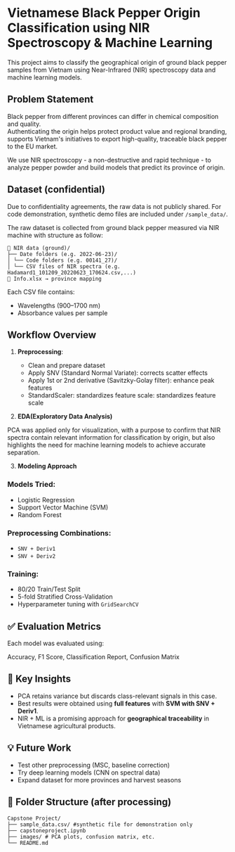 # Vietnamese Black Pepper Origin Classification using NIR Spectroscopy & Machine Learning

This project aims to classify the geographical origin of ground black pepper samples from Vietnam using Near-Infrared (NIR) spectroscopy data and machine learning models.

## Problem Statement

Black pepper from different provinces can differ in chemical composition and quality.  
Authenticating the origin helps protect product value and regional branding, supports Vietnam's initiatives to export high-quality, traceable black pepper to the EU market.

We use NIR spectroscopy - a non-destructive and rapid technique - to analyze pepper powder and build models that predict its province of origin.

## Dataset (confidential)
Due to confidentiality agreements, the raw data is not publicly shared. For code demonstration, synthetic demo files are included under `/sample_data/`.

The raw dataset is collected from ground black pepper measured via NIR machine with structure as follow:
```
📁 NIR data (ground)/
├── Date folders (e.g. 2022-06-23)/
│ └── Code folders (e.g. 00141_27)/
│ └── CSV files of NIR spectra (e.g. Hadamard1_101209_20220623_170624.csv,...)
📄 Info.xlsx → province mapping
```


Each CSV file contains:
- Wavelengths (900–1700 nm)
- Absorbance values per sample


## Workflow Overview

1. **Preprocessing**:  
   - Clean and prepare dataset
   - Apply SNV (Standard Normal Variate): corrects scatter effects
   - Apply 1st or 2nd derivative (Savitzky-Golay filter): enhance peak features
   - StandardScaler: standardizes feature scale: standardizes feature scale
    
2. **EDA(Exploratory Data Analysis)**

PCA was applied only for visualization, with a purpose to confirm that NIR spectra contain relevant information for classification by origin, but also highlights the need for machine learning models to achieve accurate separation.

3. **Modeling Approach**

### Models Tried:
- Logistic Regression
- Support Vector Machine (SVM)
- Random Forest

### Preprocessing Combinations:
- `SNV + Deriv1`
- `SNV + Deriv2`

### Training:
- 80/20 Train/Test Split
- 5-fold Stratified Cross-Validation
- Hyperparameter tuning with `GridSearchCV`

## ✅ Evaluation Metrics

Each model was evaluated using:

Accuracy, F1 Score, Classification Report, Confusion Matrix

## 🎯 Key Insights

- PCA retains variance but discards class-relevant signals in this case.
- Best results were obtained using **full features** with **SVM with SNV + Deriv1**.
- NIR + ML is a promising approach for **geographical traceability** in Vietnamese agricultural products.

## 💡 Future Work

- Test other preprocessing (MSC, baseline correction)
- Try deep learning models (CNN on spectral data)
- Expand dataset for more provinces and harvest seasons

## 📂 Folder Structure (after processing)
```
Capstone Project/
├── sample_data.csv/ #synthetic file for demonstration only
├── capstoneproject.ipynb
├── images/ # PCA plots, confusion matrix, etc.
└── README.md
```
